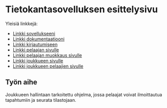 ﻿# Tietokantasovelluksen esittelysivu

Yleisiä linkkejä:

* [Linkki sovellukseeni](https://www.jonharju.users.cs.helsinki.fi/tsoha/)
* [Linkki dokumentaatiooni](https://github.com/Jonharju/Tsoha-Bootstrap/blob/master/doc/dokumentaatio.pdf)
* [Linkki kirjautumiseen](https://www.jonharju.users.cs.helsinki.fi/tsoha/login)
* [Linkki pelaajan sivulle](https://www.jonharju.users.cs.helsinki.fi/tsoha/player_show)
* [Linkki pelaajan muokkaus sivulle](https://www.jonharju.users.cs.helsinki.fi/tsoha/player_mod)
* [Linkki joukkueen sivulle](https://www.jonharju.users.cs.helsinki.fi/tsoha/team_show)
* [Linkki joukkueen pelaajien sivulle](https://www.jonharju.users.cs.helsinki.fi/tsoha/team_players)

## Työn aihe

Joukkueen hallintaan tarkoitettu ohjelma, jossa pelaajat voivat ilmoittautua tapahtumiin ja seurata tilastojaan.

